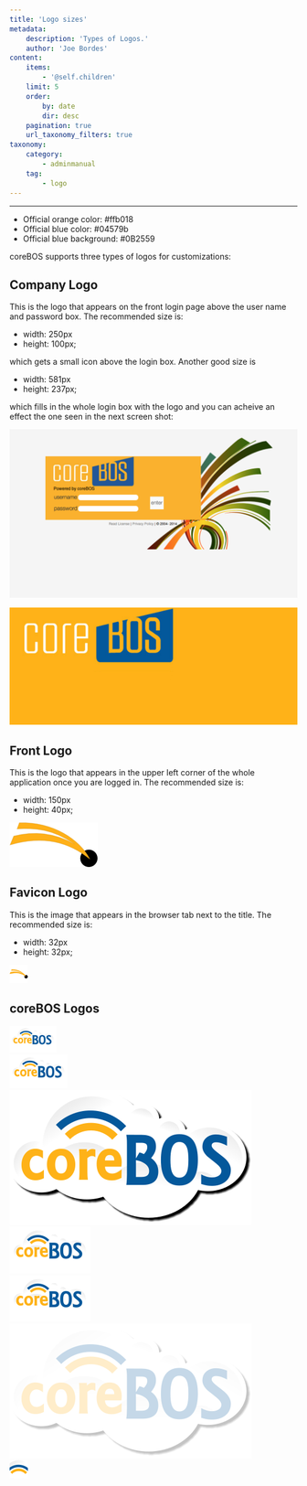 ```yaml
---
title: 'Logo sizes'
metadata:
    description: 'Types of Logos.'
    author: 'Joe Bordes'
content:
    items:
        - '@self.children'
    limit: 5
    order:
        by: date
        dir: desc
    pagination: true
    url_taxonomy_filters: true
taxonomy:
    category:
        - adminmanual
    tag:
        - logo
---
```

---
-   Official orange color: #ffb018
-   Official blue color: #04579b
-   Official blue background: #0B2559

coreBOS supports three types of logos for customizations:

## Company Logo

This is the logo that appears on the front login page above the user name and password box. The recommended size is:

-   width: 250px
-   height: 100px;

which gets a small icon above the login box. Another good size is

-   width: 581px
-   height: 237px;

which fills in the whole login box with the logo and you can acheive an effect the one seen in the next screen shot:

![](corebosbiglogo.png?width=80%)

![](logowhiteonorangecbbig.png?width=60%)

## Front Logo

This is the logo that appears in the upper left corner of the whole application once you are logged in. The recommended size is:

-   width: 150px
-   height: 40px;

![](logocorebos150.png?width=50%)

## Favicon Logo
This is the image that appears in the browser tab next to the title. The recommended size is:

-   width: 32px
-   height: 32px;

![](iconcorebos.png?width=10%)

## coreBOS Logos

![](corebos80.png?width=5%) <br>
![](corebos100.png?width=10%)<br>
![](corebos400.png?width=30%)<br>
![](corebos.png?width=10%)<br>
![](corebos.png?width=30%)<br>
![](corebos400washed.png?width=30%)<br>
![](corebosicon.png?width=5%)
